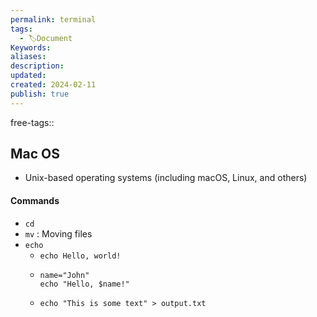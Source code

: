 ```yaml
---
permalink: terminal
tags:
  - 🏷️Document
Keywords: 
aliases: 
description: 
updated: 
created: 2024-02-11
publish: true
---
```

free-tags:: 

## Mac OS
- Unix-based operating systems (including macOS, Linux, and others)

#### Commands
- `cd`
- `mv` : Moving files
- `echo`
	- `echo Hello, world!`
	- 
	  ```
	  name="John" 
	  echo "Hello, $name!"
	  ```
	- `echo "This is some text" > output.txt`